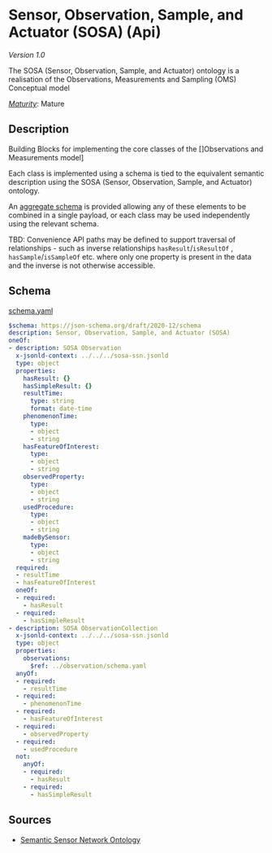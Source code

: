 # Sensor, Observation, Sample, and Actuator (SOSA) (Api)

*Version 1.0*

The SOSA (Sensor, Observation, Sample, and Actuator) ontology  is a realisation of the Observations, Measurements and Sampling (OMS) Conceptual model

[*Maturity*](https://github.com/cportele/ogcapi-building-blocks#building-block-maturity): Mature

## Description

Building Blocks for implementing the core classes of the []Observations and Measurements model]

Each class is implemented using a schema is tied to the equivalent semantic description using the SOSA (Sensor, Observation, Sample, and Actuator) ontology.

An [aggregate schema](schema.yaml) is provided allowing any of these elements to be combined in a single payload, or each class may be used independently using the relevant schema.

TBD: Convenience API paths may be defined to support traversal of relationships - such as inverse relationships `hasResult`/`isResultOf` , `hasSample`/`isSampleOf` etc. where only one property is present in the data and the inverse is not otherwise accessible.

## Schema

[schema.yaml](https://raw.githubusercontent.com/opengeospatial/ogcapi-sosa/master/unstable/sosa/_sources/schema.yaml)

```yaml
$schema: https://json-schema.org/draft/2020-12/schema
description: Sensor, Observation, Sample, and Actuator (SOSA)
oneOf:
- description: SOSA Observation
  x-jsonld-context: ../../../sosa-ssn.jsonld
  type: object
  properties:
    hasResult: {}
    hasSimpleResult: {}
    resultTime:
      type: string
      format: date-time
    phenomenonTime:
      type:
      - object
      - string
    hasFeatureOfInterest:
      type:
      - object
      - string
    observedProperty:
      type:
      - object
      - string
    usedProcedure:
      type:
      - object
      - string
    madeBySensor:
      type:
      - object
      - string
  required:
  - resultTime
  - hasFeatureOfInterest
  oneOf:
  - required:
    - hasResult
  - required:
    - hasSimpleResult
- description: SOSA ObservationCollection
  x-jsonld-context: ../../../sosa-ssn.jsonld
  type: object
  properties:
    observations:
      $ref: ../observation/schema.yaml
  anyOf:
  - required:
    - resultTime
  - required:
    - phenomenonTime
  - required:
    - hasFeatureOfInterest
  - required:
    - observedProperty
  - required:
    - usedProcedure
  not:
    anyOf:
    - required:
      - hasResult
    - required:
      - hasSimpleResult

```
## Sources

* [Semantic Sensor Network Ontology](https://www.w3.org/TR/vocab-ssn/)
